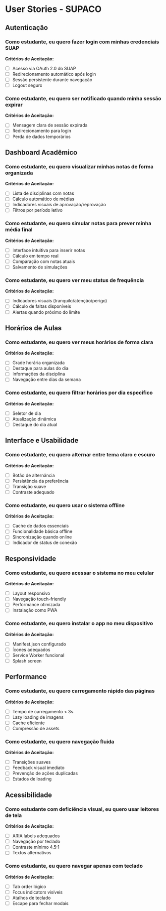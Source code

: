 # User Stories - SUPACO

## Autenticação

### Como estudante, eu quero fazer login com minhas credenciais SUAP
**Critérios de Aceitação:**
- [ ] Acesso via OAuth 2.0 do SUAP
- [ ] Redirecionamento automático após login
- [ ] Sessão persistente durante navegação
- [ ] Logout seguro

### Como estudante, eu quero ser notificado quando minha sessão expirar
**Critérios de Aceitação:**
- [ ] Mensagem clara de sessão expirada
- [ ] Redirecionamento para login
- [ ] Perda de dados temporários

## Dashboard Acadêmico

### Como estudante, eu quero visualizar minhas notas de forma organizada
**Critérios de Aceitação:**
- [ ] Lista de disciplinas com notas
- [ ] Cálculo automático de médias
- [ ] Indicadores visuais de aprovação/reprovação
- [ ] Filtros por período letivo

### Como estudante, eu quero simular notas para prever minha média final
**Critérios de Aceitação:**
- [ ] Interface intuitiva para inserir notas
- [ ] Cálculo em tempo real
- [ ] Comparação com notas atuais
- [ ] Salvamento de simulações

### Como estudante, eu quero ver meu status de frequência
**Critérios de Aceitação:**
- [ ] Indicadores visuais (tranquilo/atenção/perigo)
- [ ] Cálculo de faltas disponíveis
- [ ] Alertas quando próximo do limite

## Horários de Aulas

### Como estudante, eu quero ver meus horários de forma clara
**Critérios de Aceitação:**
- [ ] Grade horária organizada
- [ ] Destaque para aulas do dia
- [ ] Informações da disciplina
- [ ] Navegação entre dias da semana

### Como estudante, eu quero filtrar horários por dia específico
**Critérios de Aceitação:**
- [ ] Seletor de dia
- [ ] Atualização dinâmica
- [ ] Destaque do dia atual

## Interface e Usabilidade

### Como estudante, eu quero alternar entre tema claro e escuro
**Critérios de Aceitação:**
- [ ] Botão de alternância
- [ ] Persistência da preferência
- [ ] Transição suave
- [ ] Contraste adequado

### Como estudante, eu quero usar o sistema offline
**Critérios de Aceitação:**
- [ ] Cache de dados essenciais
- [ ] Funcionalidade básica offline
- [ ] Sincronização quando online
- [ ] Indicador de status de conexão

## Responsividade

### Como estudante, eu quero acessar o sistema no meu celular
**Critérios de Aceitação:**
- [ ] Layout responsivo
- [ ] Navegação touch-friendly
- [ ] Performance otimizada
- [ ] Instalação como PWA

### Como estudante, eu quero instalar o app no meu dispositivo
**Critérios de Aceitação:**
- [ ] Manifest.json configurado
- [ ] Ícones adequados
- [ ] Service Worker funcional
- [ ] Splash screen

## Performance

### Como estudante, eu quero carregamento rápido das páginas
**Critérios de Aceitação:**
- [ ] Tempo de carregamento < 3s
- [ ] Lazy loading de imagens
- [ ] Cache eficiente
- [ ] Compressão de assets

### Como estudante, eu quero navegação fluida
**Critérios de Aceitação:**
- [ ] Transições suaves
- [ ] Feedback visual imediato
- [ ] Prevenção de ações duplicadas
- [ ] Estados de loading

## Acessibilidade

### Como estudante com deficiência visual, eu quero usar leitores de tela
**Critérios de Aceitação:**
- [ ] ARIA labels adequados
- [ ] Navegação por teclado
- [ ] Contraste mínimo 4.5:1
- [ ] Textos alternativos

### Como estudante, eu quero navegar apenas com teclado
**Critérios de Aceitação:**
- [ ] Tab order lógico
- [ ] Focus indicators visíveis
- [ ] Atalhos de teclado
- [ ] Escape para fechar modais
